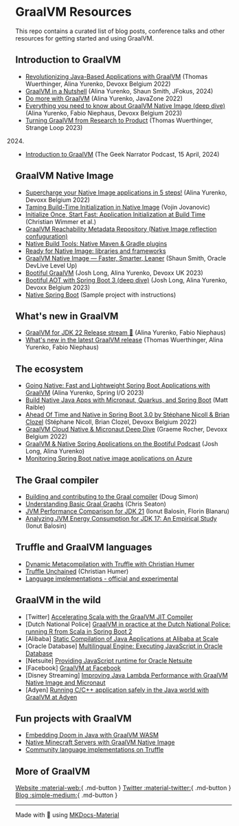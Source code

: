# GraalVM Resources

This repo contains a curated list of blog posts, conference talks and other resources for getting started and using GraalVM.

##  Introduction to GraalVM

- [Revolutionizing Java-Based Applications with GraalVM](https://www.youtube.com/watch?v=mhmqomex1zk) (Thomas Wuerthinger, Alina Yurenko, Devoxx Belgium 2022)
- [GraalVM in a Nutshell](https://www.youtube.com/watch?v=R9m_HpmbquY) (Alina Yurenko, Shaun Smith, JFokus, 2024)
- [Do more with GraalVM](https://2022.javazone.no/#/program/624a7e82-bcfe-4d02-b7a6-59ba56107e52) (Alina Yurenko, JavaZone 2022)
- [Everything you need to know about GraalVM Native Image (deep dive)](https://www.youtube.com/watch?v=QMwtJojhzl8) (Alina Yurenko, Fabio Niephaus, Devoxx Belgium 2023)
- [Turning GraalVM from Research to Product](https://www.youtube.com/watch?v=83le8YeejVU) (Thomas Wuerthinger, Strange Loop 2023)
2024)
- [Introduction to GraalVM](https://www.youtube.com/watch?v=0272oxUbmgc) (The Geek Narrator Podcast, 15 April, 2024)

## GraalVM Native Image

- [Supercharge your Native Image applications in 5 steps!](https://www.youtube.com/watch?v=gPA-yE6q_PQ) (Alina Yurenko, Devoxx Belgium 2022)
- [Taming Build-Time Initialization in Native Image](https://github.com/graalvm/taming-build-time-initialization) (Vojin Jovanovic)
- [Initialize Once, Start Fast: Application Initialization at Build Time](http://www.christianwimmer.at/Publications/Wimmer19a/Wimmer19a.pdf) (Christian Wimmer et al.)
- [GraalVM Reachability Metadata Repository (Native Image reflection confuguration)](https://github.com/oracle/graalvm-reachability-metadata)
- [Native Build Tools: Native Maven & Gradle plugins](https://github.com/graalvm/native-build-tools)
- [Ready for Native Image: libraries and frameworks](https://www.graalvm.org/native-image/libraries-and-frameworks/)
- [GraalVM Native Image — Faster, Smarter, Leaner](https://www.youtube.com/watch?v=sI-zXYLKzfk) (Shaun Smith, Oracle DevLive Level Up)
- [Bootiful GraalVM](https://www.youtube.com/watch?v=3OBhk1c0GBs) (Josh Long, Alina Yurenko, Devoxx UK 2023)
- [Bootiful AOT with Spring Boot 3 (deep dive)](https://www.youtube.com/watch?v=M-7r35sttQI) (Josh Long, Alina Yurenko, Devoxx Belgium 2023)
- [Native Spring Boot](https://github.com/alina-yur/native-spring-boot) (Sample project with instructions)

## What's new in GraalVM

- [GraalVM for JDK 22 Release stream 🚀](https://www.youtube.com/watch?v=xRcHlBnljwA) (Alina Yurenko, Fabio Niephaus)
- [What's new in the latest GraalVM release](https://www.youtube.com/watch?v=lWhEg-6DqM0) (Thomas Wuerthinger, Alina Yurenko, Fabio Niephaus)

## The ecosystem

- [Going Native: Fast and Lightweight Spring Boot Applications with GraalVM](https://www.youtube.com/watch?v=8umoZWj6UcU) (Alina Yurenko, Spring I/O 2023)
- [Build Native Java Apps with Micronaut, Quarkus, and Spring Boot](https://www.youtube.com/watch?v=sTebxMbPTCQ) (Matt Raible)
- [Ahead Of Time and Native in Spring Boot 3.0 by Stéphane Nicoll & Brian Clozel](https://www.youtube.com/watch?v=TS4DpYSmfXk) (Stéphane Nicoll, Brian Clozel, Devoxx Belgium 2022)
- [GraalVM Cloud Native & Micronaut Deep Dive](https://www.youtube.com/watch?v=3t-gwFuOtnM) (Graeme Rocher, Devoxx Belgium 2022)
- [GraalVM & Native Spring Applications on the Bootiful Podcast](https://spring.io/blog/2023/01/26/a-bootiful-podcast-graalvm-advocate-alina-yurenko-on-a-bootiful-podcast) (Josh Long, Alina Yurenko)
- [Monitoring Spring Boot native image applications on Azure](https://devblogs.microsoft.com/java/monitor-your-spring-boot-native-image-application-on-azure/)

## The Graal compiler

- [Building and contributing to the Graal compiler](https://www.youtube.com/watch?v=3Gh0cz3vjG8) (Doug Simon)
- [Understanding Basic Graal Graphs](https://chrisseaton.com/truffleruby/basic-graal-graphs/) (Chris Seaton)
- [JVM Performance Comparison for JDK 21](https://ionutbalosin.com/2024/02/jvm-performance-comparison-for-jdk-21/) (Ionut Balosin, Florin Blanaru)
- [Analyzing JVM Energy Consumption for JDK 17: An Empirical Study](https://ionutbalosin.com/2023/07/analyzing-jvm-energy-consumption-for-jdk-17-an-empirical-study/) (Ionut Balosin)

## Truffle and GraalVM languages

- [Dynamic Metacompilation with Truffle with Christian Humer](https://www.youtube.com/watch?v=pksRrON5XfU)
- [Truffle Unchained](https://medium.com/graalvm/truffle-unchained-13887b77b62c) (Christian Humer)
- [Language implementations - official and experimental](https://github.com/oracle/graal/blob/master/truffle/docs/Languages.md)
  

## GraalVM in the wild

- [Twitter] [Accelerating Scala with the GraalVM JIT Compiler](https://www.youtube.com/watch?v=G-vlQaPMAx)
- [Dutch National Police] [GraalVM in practice at the Dutch National Police: running R from Scala in Spring Boot 2](https://vimeo.com/360837119)
- [Alibaba] [Static Compilation of Java Applications at Alibaba at Scale](https://medium.com/graalvm/static-compilation-of-java-applications-at-alibaba-at-scale-2944163c92e)
- [Oracle Database] [Multilingual Engine: Executing JavaScript in Oracle Database](https://medium.com/graalvm/mle-executing-javascript-in-oracle-database-c545feb1a010)
- [Netsuite] [Providing JavaScript runtime for Oracle Netsuite](https://www.netsuite.com/portal/resource/articles/erp/graal-runtime-technology-improves-netsuite-platform-developer-productivity.shtml)
- [Facebook] [GraalVM at Facebook](https://medium.com/graalvm/graalvm-at-facebook-af09338ac519)
- [Disney Streaming] [Improving Java Lambda Performance with GraalVM Native Image and Micronaut](https://aws.amazon.com/blogs/opensource/improving-developer-productivity-at-disney-with-serverless-and-open-source/)
- [Adyen] [Running C/C++ application safely in the Java world with GraalVM at Adyen](https://www.adyen.com/blog/graalvm-running-c-applications--in-the-cloud)


## Fun projects with GraalVM

- [Embedding Doom in Java with GraalVM WASM](https://github.com/stepstone-tech/doom-graalvm)
- [Native Minecraft Servers with GraalVM Native Image](https://medium.com/graalvm/native-minecraft-servers-with-graalvm-native-image-1a3f6a92eb48)
- [Community language implementations on Truffle](https://github.com/oracle/graal/blob/master/truffle/docs/Languages.md#experiments)

## More of GraalVM

[Website :material-web:](https://github.com/squidfunk/mkdocs-material){ .md-button } 
[Twitter :material-twitter:](https://twitter.com/GraalVM){ .md-button } 
[Blog :simple-medium:](https://medium.com/graalvm){ .md-button }



***


Made with 💜 using [MKDocs-Material](https://github.com/squidfunk/mkdocs-material)


